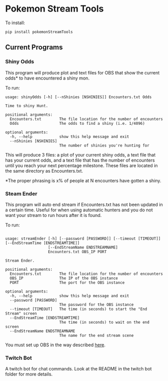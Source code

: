 # Pokemon Stream Tools

To install:

`pip install pokemonStreamTools`

## Current Programs

### Shiny Odds
This program will produce plot and text files for OBS that show the current odds* to have encountered a shiny mon.

To run:
```
usage: shinyOdds [-h] [--nShinies [NSHINIES]] Encounters.txt Odds

Time to shiny Hunt.

positional arguments:
  Encounters.txt        The file location for the number of encounters
  Odds                  The odds to find a shiny (i.e. 1/4096)

optional arguments:
  -h, --help            show this help message and exit
  --nShinies [NSHINIES]
                        The number of shinies you're hunting for
```

This will produce 3 files: a plot of your current shiny odds, a text file that has your current odds, and a text file that has the number of encounters until you reach your next percentage milestone. 
These files are located in the same directory as Encounters.txt.

*The proper phrasing is x% of people at N encounters have gotten a shiny. 

### Steam Ender
This program will auto end stream if Encounters.txt has not been updated in a certain time. 
Useful for when using automatic hunters and you do not want your stream to run hours after it is found. 

To run:
```

usage: streamEnder [-h] [--password [PASSWORD]] [--timeout [TIMEOUT]] [--EndStreamTime [ENDSTREAMTIME]]
                   [--EndStreamName ENDSTREAMNAME]
                   Encounters.txt OBS_IP PORT

Stream Ender.

positional arguments:
  Encounters.txt        The file location for the number of encounters
  OBS_IP                The IP of the OBS instance
  PORT                  The port for the OBS instance

optional arguments:
  -h, --help            show this help message and exit
  --password [PASSWORD]
                        The password for the OBS instance
  --timeout [TIMEOUT]   The time (in seconds) to start the "End Stream" screen
  --EndStreamTime [ENDSTREAMTIME]
                        The time (in seconds) to wait on the end screen
  --EndStreamName ENDSTREAMNAME
                        The name for the end stream scene

```

You must set up OBS in the way described [here](https://github.com/Elektordi/obs-websocket-py).


### Twitch Bot
A twitch bot for chat commands. 
Look at the README in the twitch bot folder for more details.
